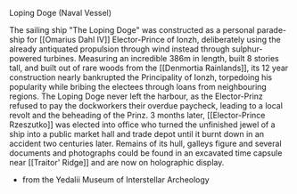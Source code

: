 Loping Doge (Naval Vessel)

The sailing ship "The Loping Doge" was constructed as a personal parade-ship for [[Omarius Dahl IV]] Elector-Prince of Ionzh, deliberately using the already antiquated propulsion through wind instead through sulphur-powered turbines. Measuring an incredible 386m in length, built 8 stories tall, and built out of rare woods from the [[Denmortia Rainlands]], its 12 year construction nearly bankrupted the Principality of Ionzh, torpedoing his popularity while bribing the electees through loans from neighbouring regions. The Loping Doge never left the harbour, as the Elector-Prinz refused to pay the dockworkers their overdue paycheck, leading to a local revolt and the beheading of the Prinz. 3 months later, [[Elector-Prince Rzeszutko]] was elected into office who turned the unfinished jewel of a ship into a public market hall and trade depot until it burnt down in an accident two centuries later. Remains of its hull, galleys figure and several documents and photographs could be found in an excavated time capsule near [[Traitor' Ridge]] and are now on holographic display.

- from the Yedalii Museum of Interstellar Archeology
